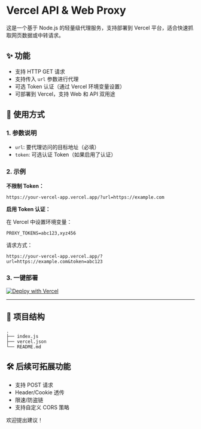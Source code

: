 # Vercel API & Web Proxy

这是一个基于 Node.js 的轻量级代理服务，支持部署到 Vercel 平台，适合快速抓取网页数据或中转请求。

## ✨ 功能

- 支持 HTTP GET 请求
- 支持传入 `url` 参数进行代理
- 可选 Token 认证（通过 Vercel 环境变量设置）
- 可部署到 Vercel，支持 Web 和 API 双用途

## 🚀 使用方式

### 1. 参数说明

- `url`: 要代理访问的目标地址（必填）
- `token`: 可选认证 Token（如果启用了认证）

### 2. 示例

**不限制 Token：**

```
https://your-vercel-app.vercel.app/?url=https://example.com
```

**启用 Token 认证：**

在 Vercel 中设置环境变量：

```
PROXY_TOKENS=abc123,xyz456
```

请求方式：

```
https://your-vercel-app.vercel.app/?url=https://example.com&token=abc123
```

### 3. 一键部署

[![Deploy with Vercel](https://vercel.com/button)](https://vercel.com/new/git/external?repository-url=https://github.com/fssxg/vercel-proxy)

---

## 📁 项目结构

```
.
├── index.js
├── vercel.json
└── README.md
```

## 🛠 后续可拓展功能

- 支持 POST 请求
- Header/Cookie 透传
- 限速/防盗链
- 支持自定义 CORS 策略

欢迎提出建议！
